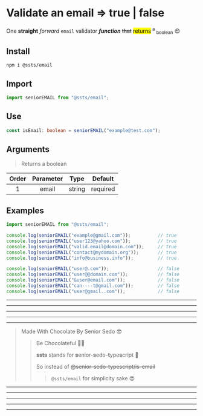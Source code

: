 # Validate an email => true | false

One **straight** *forward* `email` validator ***function*** ~~that~~ <mark>returns</mark> <sup>a</sup> <sub>boolean</sub> 😍

## Install
```shell
npm i @ssts/email
```
## Import
```js
import seniorEMAIL from "@ssts/email";
```
## Use
```ts
const isEmail: boolean = seniorEMAIL("example@test.com");
```

## Arguments
> Returns a boolean

| Order | Parameter |  Type  | Default  |
| :---: | :-------: | :----: | :------: |
|   1   |   email   | string | required |

## Examples

```ts
import seniorEMAIL from "@ssts/email";

console.log(seniorEMAIL("example@gmail.com"));          // true
console.log(seniorEMAIL("user123@yahoo.com"));          // true
console.log(seniorEMAIL("valid.email@domain.com"));     // true
console.log(seniorEMAIL("contact@mydomain.org"));       // true
console.log(seniorEMAIL("info@business.info"));         // true

console.log(seniorEMAIL("user@.com"));                  // false
console.log(seniorEMAIL("user@@domain.com"));           // false
console.log(seniorEMAIL("&user@email.com"));            // false
console.log(seniorEMAIL("can----t@gmail.com"));         // false
console.log(seniorEMAIL("user@gmail..com"));            // false
```

___
---
---
---
***
>   Made With Chocolate By Senior Sedo 😎
>>  Be Chocolateful 💙😍
>>
>>  **ssts** stands for **s**enior-**s**edo-**t**ype**s**cript 💙
>>
>>  So instead of ~~@senior-sedo-typescript/is-email~~
>>> `@ssts/email` for simplicity sake 😍
***
---
---
---
___